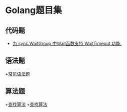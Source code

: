 # Golang题目集

## 代码题
 + [为 sync.WaitGroup 中Wait函数支持 WaitTimeout 功能.]("golang/question01.md")

## 语法题
 +[常见语法题]("golang/question02.md")

## 算法题
 +[查找算法]("golang/question03.md")
 +[查找算法]("golang/question04.md")